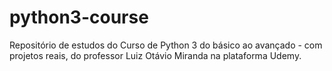 # python3-course
Repositório de estudos do Curso de Python 3 do básico ao avançado - com projetos reais, do professor Luiz Otávio Miranda na plataforma Udemy.
